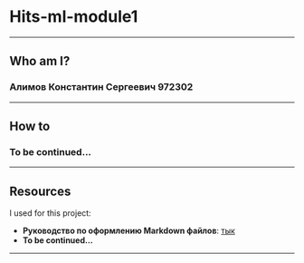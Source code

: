 # Hits-ml-module1

---

## Who am I?
### Алимов Константин Сергеевич 972302

---

## How to

### **To be continued...**

---

## Resources

I used for this project:
- **Руководство по оформлению Markdown файлов**: [тык]([https://python-poetry.org/docs/](https://gist.github.com/Jekins/2bf2d0638163f1294637))
- **To be continued...**

---
